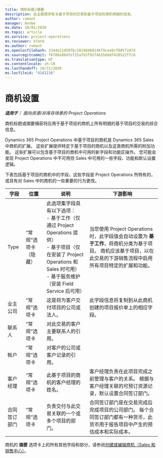 ```yaml
---
title: 商机标题/摘要
description: 此主题提供有关基于项目的交易和基于项目的商机明细的信息。
author: rumant
manager: Annbe
ms.date: 10/01/2020
ms.topic: article
ms.service: project-operations
ms.reviewer: kfend
ms.author: rumant
ms.openlocfilehash: 1344e21d58fbc28198468146f9cea9cf00572d7d
ms.sourcegitcommit: f6f86e80dfef15a7b5f9174b55dddf410522f7c8
ms.translationtype: HT
ms.contentlocale: zh-CN
ms.lasthandoff: 10/31/2020
ms.locfileid: "4181216"
---
```

# <a name="opportunity-settings"></a>商机设置

_**适用于：** 面向资源/非库存场景的 Project Operations_


商机标题或摘要捕获将应用于基于项目的商机上所有明细的基于项目的交易的综合信息。

Dynamics 365 Project Operations 中基于项目的商机是 Dynamics 365 Sales 中商机的扩展。 这些扩展提供特定于基于项目的商机以及这类商机所需的附加功能。 这些扩展可以包含基于项目的商机中可用的新字段和功能区操作。 您可能会发现 Project Operations 中不可用但 Sales 中可用的一些字段、功能和默认设置逻辑。

下表包括基于项目的商机中的字段，这些字段是 Project Operations 所特有的，或具有对 Sales 中的商机的一些重要的行为更改。

| **字段** | **位置** | **说明** | **下游影响** |
| --- | --- | --- | --- |
| Type | “常规”选项卡（隐藏） | 此选项集字段具有以下选项：</br>- 基于工作（仅通过 Project Operations 提供）</br>- 基于项目（仅在安装了 Project Operations 和 Sales 时可用）</br>- 基于服务维护（安装 Field Service 后可用） | 当您使用 Project Operations 时，此字段值会自动设置为 **基于工作**，将商机分类为基于项目。 商机应该基于项目，以在此交易的下游销售流程中启用所有项目特定的扩展和功能。 |
| 业主公司 | “常规”选项卡 | 这是将为客户交付项目的公司或法人。 | 此字段信息将复制到从此商机创建的项目报价单上的相应字段。 |
| 联系人​​ | “常规”选项卡 | 对此交易的客户主要联系人的引用。 | |
| 帐户​​ | “常规”选项卡 | 对客户的公司或客户记录的引用。 | |
| 客户经理 | “常规”选项卡 | 此基于项目的商机的客户经理的姓名。 | 客户经理负责在此项目完成之前管理与客户的关系。 根据与客户经理关联的可预订资源记录，默认设置合同签订部门。 |
| 合同签订部门 | “常规”选项卡 | 负责交付与此交易关联的一个或多个项目的部门。 | 合同签订部门是在交易完成后完成项目的公司部门。 每个合同签订部门都有一种货币，此货币用于报告项目中产生的预估成本和实际成本。 |

商机的 **摘要** 选项卡上的所有其他字段和部分，请参阅[创建或编辑商机（Sales 和销售中心）](https://docs.microsoft.com/dynamics365/sales-enterprise/create-edit-opportunity-sales)。

